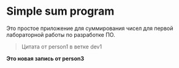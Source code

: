 # Simple sum program
Это простое приложение для суммирования чисел для первой лабораторной работы по разработке ПО.

>
> Цитата от person1 в ветке dev1
>

**Это новая запись от person3**
